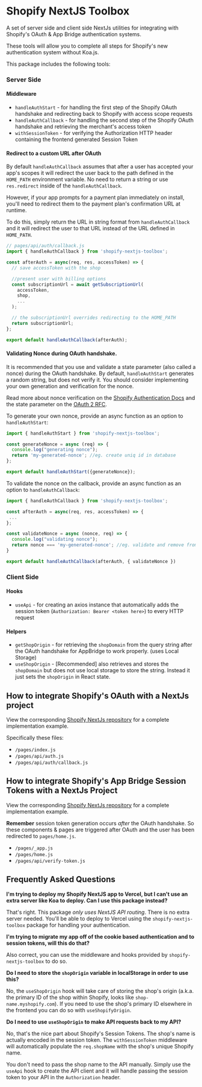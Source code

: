 # Shopify NextJS Toolbox

A set of server side and client side NextJs utilities for integrating with Shopify's OAuth & App Bridge authentication systems.

These tools will allow you to complete all steps for Shopify's new authentication system without Koa.js.

This package includes the following tools:

### Server Side

#### Middleware

- `handleAuthStart` - for handling the first step of the Shopify OAuth handshake and redirecting back to Shopify with access scope requests
- `handleAuthCallback` - for handling the second step of the Shopify OAuth handshake and retrieving the merchant's access token
- `withSessionToken` - for verifying the Authorization HTTP header containing the frontend generated Session Token

#### Redirect to a custom URL after OAuth

By default `handleAuthCallback` assumes that after a user has accepted your app's scopes it will redirect the user back to the path defined in the `HOME_PATH` environment variable. No need to return a string or use `res.redirect` inside of the `handleAuthCallback`.

However, if your app prompts for a payment plan immediately on install, you'll need to redirect them to the payment plan's confirmation URL at runtime.

To do this, simply return the URL in string format from `handleAuthCallback` and it will redirect the user to that URL instead of the URL defined in `HOME_PATH`.

```javascript
// pages/api/auth/callback.js
import { handleAuthCallback } from 'shopify-nextjs-toolbox';

const afterAuth = async(req, res, accessToken) => {
  // save accessToken with the shop

  //present user with billing options
  const subscriptionUrl = await getSubscriptionUrl(
    accessToken,
    shop,
    ...
  );

  // the subscriptionUrl overrides redirecting to the HOME_PATH
  return subscriptionUrl;
};

export default handleAuthCallback(afterAuth);
```

#### Validating Nonce during OAuth handshake.

It is recommended that you use and validate a state parameter (also called a nonce) during the OAuth handshake. By default, `handleAuthStart` generates a random string, but does not verify it. You should consider implementing your own generation and verification for the nonce.

Read more about nonce verification on the [Shopify Authentication Docs](https://shopify.dev/tutorials/authenticate-with-oauth) and the state parameter on the [OAuth 2 RFC](https://datatracker.ietf.org/doc/html/rfc6819#section-3.6).

To generate your own nonce, provide an async function as an option to `handleAuthStart`:

```javascript
import { handleAuthStart } from 'shopify-nextjs-toolbox';

const generateNonce = async (req) => {
  console.log("generating nonce");
  return 'my-generated-nonce'; //eg. create uniq id in database
};

export default handleAuthStart({generateNonce});
```

To validate the nonce on the callback, provide an async function as an option to `handleAuthCallback`:

```javascript
import { handleAuthCallback } from 'shopify-nextjs-toolbox';

const afterAuth = async(req, res, accessToken) => {
 ...
};

const validateNonce = async (nonce, req) => {
  console.log("validating nonce");
  return nonce === 'my-generated-nonce'; //eg. validate and remove from database
}

export default handleAuthCallback(afterAuth, { validateNonce })
```

### Client Side

#### Hooks

- `useApi` - for creating an axios instance that automatically adds the session token (`Authorization: Bearer <token here>`) to every HTTP request

#### Helpers

- `getShopOrigin` - for retrieving the `shopDomain` from the query string after the OAuth handshake for AppBridge to work properly. (uses Local Storage)
- `useShopOrigin` - [Recommended] also retrieves and stores the `shopDomain` but does not use local storage to store the string. Instead it just sets the `shopOrigin` in React state.

## How to integrate Shopify's OAuth with a NextJs project

View the corresponding [Shopify NextJs repository](https://github.com/ctrlaltdylan/shopify-session-tokens-nextjs) for a complete implementation example.

Specifically these files:

- `/pages/index.js`
- `/pages/api/auth.js`
- `/pages/api/auth/callback.js`

## How to integrate Shopify's App Bridge Session Tokens with a NextJs Project

View the corresponding [Shopify NextJs repository](https://github.com/ctrlaltdylan/shopify-session-tokens-nextjs) for a complete implementation example.

**Remember** session token generation occurs _after_ the OAuth handshake. So these components & pages are triggered after OAuth and the user has been redirected to `pages/home.js`.

* `/pages/_app.js`
* `/pages/home.js`
* `/pages/api/verify-token.js`

## Frequently Asked Questions

**I'm trying to deploy my Shopify NextJS app to Vercel, but I can't use an extra server like Koa to deploy. Can I use this package instead?**

That's right. This package _only uses NextJS API routing_. There is no extra server needed. You'll be able to deploy to Vercel using the `shopify-nextjs-toolbox` package for handling your authentication.

**I'm trying to migrate my app off of the cookie based authentication and to session tokens, will this do that?**

Also correct, you can use the middleware and hooks provided by `shopify-nextjs-toolbox` to do so.

**Do I need to store the `shopOrigin` variable in localStorage in order to use this?**

No, the `useShopOrigin` hook will take care of storing the shop's origin (a.k.a. the primary ID of the shop within Shopify, looks like `shop-name.myshopify.com`). If you need to use the shop's primary ID elsewhere in the frontend you can do so with `useShopifyOrigin`.

**Do I need to use `useShopOrigin` to make API requests back to my API?**

No, that's the nice part about Shopify's Session Tokens. The shop's name is actually encoded in the session token. The `withSessionToken` middleware will automatically populate the `req.shopName` with the shop's unique Shopify name.

You don't need to pass the shop name to the API manually. Simply use the `useApi` hook to create the API client and it will handle passing the session token to your API in the `Authorization` header.
